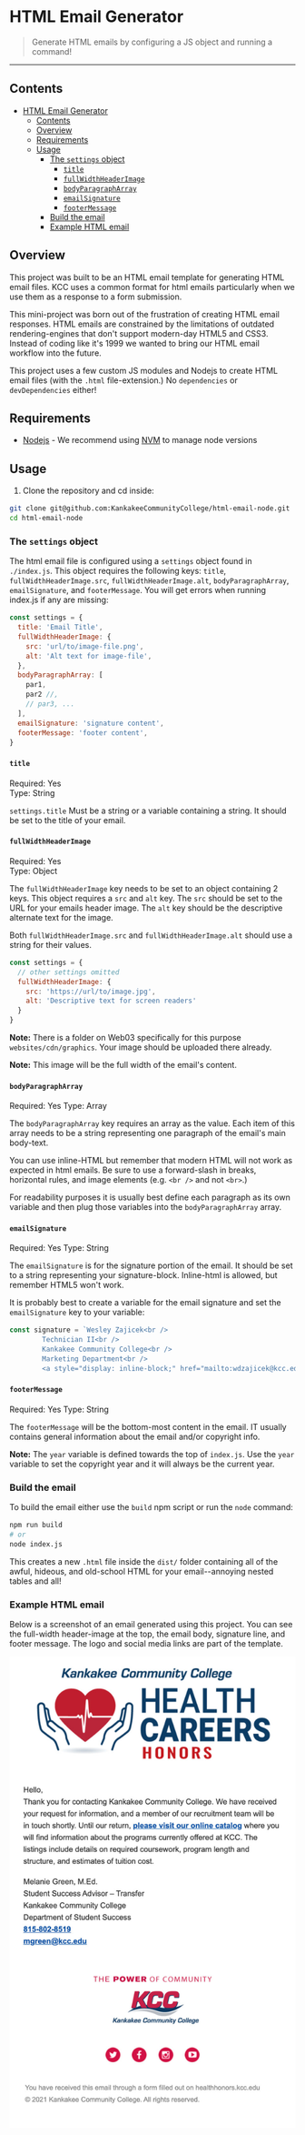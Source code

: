 # HTML Email Generator

> Generate HTML emails by configuring a JS object and running a command!

-----

## Contents

- [HTML Email Generator](#html-email-generator)
  - [Contents](#contents)
  - [Overview](#overview)
  - [Requirements](#requirements)
  - [Usage](#usage)
    - [The `settings` object](#the-settings-object)
      - [`title`](#title)
      - [`fullWidthHeaderImage`](#fullwidthheaderimage)
      - [`bodyParagraphArray`](#bodyparagrapharray)
      - [`emailSignature`](#emailsignature)
      - [`footerMessage`](#footermessage)
    - [Build the email](#build-the-email)
    - [Example HTML email](#example-html-email)

## Overview

This project was built to be an HTML email template for generating HTML email files. KCC uses a common format for html emails particularly when we use them as a response to a form submission.

This mini-project was born out of the frustration of creating HTML email responses. HTML emails are constrained by the limitations of outdated rendering-engines that don't support modern-day HTML5 and CSS3. Instead of coding like it's 1999 we wanted to bring our HTML email workflow into the future.

This project uses a few custom JS modules and Nodejs to create HTML email files (with the `.html` file-extension.) No `dependencies` or `devDependencies` either!

## Requirements

- [Nodejs](https://nodejs.org/en/) - We recommend using [NVM](https://github.com/nvm-sh/nvm) to manage node versions

## Usage

1. Clone the repository and cd inside:
```bash
git clone git@github.com:KankakeeCommunityCollege/html-email-node.git
cd html-email-node
```

### The `settings` object

The html email file is configured using a `settings` object found in `./index.js`. This object requires the following keys: `title`, `fullWidthHeaderImage.src`, `fullWidthHeaderImage.alt`, `bodyParagraphArray`, `emailSignature`, and `footerMessage`. You will get errors when running index.js if any are missing:

```javascript
const settings = {
  title: 'Email Title',
  fullWidthHeaderImage: {
    src: 'url/to/image-file.png',
    alt: 'Alt text for image-file',
  },
  bodyParagraphArray: [
    par1,
    par2 //,
    // par3, ...
  ],
  emailSignature: 'signature content',
  footerMessage: 'footer content',
}
```

#### `title`

Required: Yes \
Type: String

`settings.title` Must be a string or a variable containing a string. It should be set to the title of your email.

#### `fullWidthHeaderImage`

Required: Yes \
Type: Object

The `fullWidthHeaderImage` key needs to be set to an object containing 2 keys. This object requires a `src` and `alt` key. The `src` should be set to the URL for your emails header image. The `alt` key should be the descriptive alternate text for the image.

Both `fullWidthHeaderImage.src` and `fullWidthHeaderImage.alt` should use a string for their values.

```javascript
const settings = {
  // other settings omitted
  fullWidthHeaderImage: {
    src: 'https://url/to/image.jpg',
    alt: 'Descriptive text for screen readers'
  }
}
```

**Note:** There is a folder on Web03 specifically for this purpose `websites/cdn/graphics`. Your image should be uploaded there already.

**Note:** This image will be the full width of the email's content.

#### `bodyParagraphArray`

Required: Yes
Type: Array

The `bodyParagraphArray` key requires an array as the value. Each item of this array needs to be a string representing one paragraph of the email's main body-text.

You can use inline-HTML but remember that modern HTML will not work as expected in html emails. Be sure to use a forward-slash in breaks, horizontal rules, and image elements (e.g. `<br />` and not `<br>`.)

For readability purposes it is usually best define each paragraph as its own  variable and then plug those variables into the `bodyParagraphArray` array.

#### `emailSignature`

Required: Yes
Type: String

The `emailSignature` is for the signature portion of the email. It should be set to a string representing your signature-block. Inline-html is allowed, but remember HTML5 won't work.

It is probably best to create a variable for the email signature and set the `emailSignature` key to your variable:
```javascript
const signature = `Wesley Zajicek<br />
        Technician II<br />
        Kankakee Community College<br />
        Marketing Department<br />
        <a style="display: inline-block;" href="mailto:wdzajicek@kcc.edu">wdzajicek@kcc.edu</a>`;
```

#### `footerMessage`

Required: Yes
Type: String

The `footerMessage` will be the bottom-most content in the email. IT usually contains general information about the email and/or copyright info.

**Note:** The `year` variable is defined towards the top of `index.js`. Use the `year` variable to set the copyright year and it will always be the current year.

### Build the email

To build the email either use the `build` npm script or run the `node` command:
```bash
npm run build
# or
node index.js
```

This creates a new `.html` file inside the `dist/` folder containing all of the awful, hideous, and old-school HTML for your email--annoying nested tables and all!

### Example HTML email

Below is a screenshot of an email generated using this project. You can see the full-width header-image at the top, the email body, signature line, and footer message. The logo and social media links are part of the template.

![Screenshot of a generated HTML email](./assets/img/example-generated-email.jpg)
